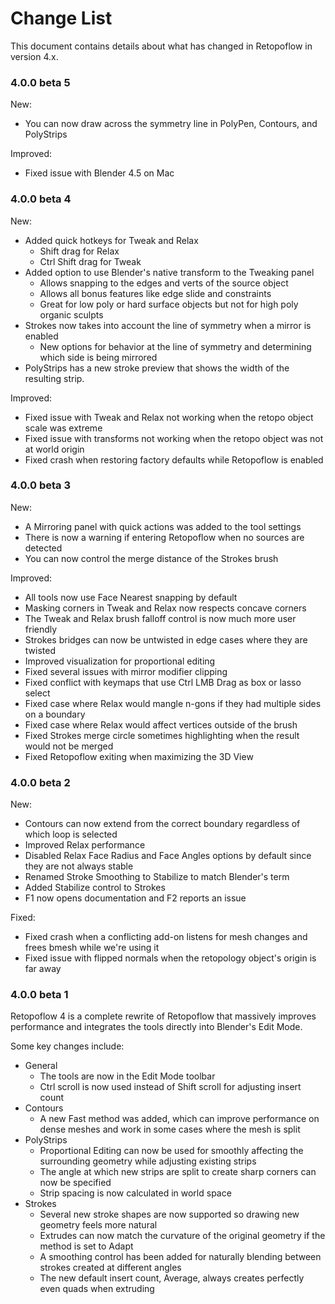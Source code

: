 # Change List

This document contains details about what has changed in Retopoflow in version 4.x.

### 4.0.0 beta 5

New:
- You can now draw across the symmetry line in PolyPen, Contours, and PolyStrips

Improved:
- Fixed issue with Blender 4.5 on Mac

### 4.0.0 beta 4

New:
- Added quick hotkeys for Tweak and Relax
    - Shift drag for Relax
    - Ctrl Shift drag for Tweak
- Added option to use Blender's native transform to the Tweaking panel
    - Allows snapping to the edges and verts of the source object
    - Allows all bonus features like edge slide and constraints
    - Great for low poly or hard surface objects but not for high poly organic sculpts
- Strokes now takes into account the line of symmetry when a mirror is enabled
    - New options for behavior at the line of symmetry and determining which side is being mirrored
- PolyStrips has a new stroke preview that shows the width of the resulting strip.

Improved:
- Fixed issue with Tweak and Relax not working when the retopo object scale was extreme
- Fixed issue with transforms not working when the retopo object was not at world origin
- Fixed crash when restoring factory defaults while Retopoflow is enabled


### 4.0.0 beta 3

New:
- A Mirroring panel with quick actions was added to the tool settings
- There is now a warning if entering Retopoflow when no sources are detected
- You can now control the merge distance of the Strokes brush

Improved:
- All tools now use Face Nearest snapping by default
- Masking corners in Tweak and Relax now respects concave corners
- The Tweak and Relax brush falloff control is now much more user friendly
- Strokes bridges can now be untwisted in edge cases where they are twisted
- Improved visualization for proportional editing
- Fixed several issues with mirror modifier clipping
- Fixed conflict with keymaps that use Ctrl LMB Drag as box or lasso select
- Fixed case where Relax would mangle n-gons if they had multiple sides on a boundary
- Fixed case where Relax would affect vertices outside of the brush
- Fixed Strokes merge circle sometimes highlighting when the result would not be merged
- Fixed Retopoflow exiting when maximizing the 3D View

### 4.0.0 beta 2

New:
- Contours can now extend from the correct boundary regardless of which loop is selected
- Improved Relax performance
- Disabled Relax Face Radius and Face Angles options by default since they are not always stable
- Renamed Stroke Smoothing to Stabilize to match Blender's term
- Added Stabilize control to Strokes
- F1 now opens documentation and F2 reports an issue

Fixed:
- Fixed crash when a conflicting add-on listens for mesh changes and frees bmesh while we're using it
- Fixed issue with flipped normals when the retopology object's origin is far away

### 4.0.0 beta 1

Retopoflow 4 is a complete rewrite of Retopoflow that massively improves performance and integrates the tools directly into Blender's Edit Mode.

Some key changes include:
- General
    - The tools are now in the Edit Mode toolbar
    - Ctrl scroll is now used instead of Shift scroll for adjusting insert count
- Contours
    - A new Fast method was added, which can improve performance on dense meshes and work in some cases where the mesh is split
- PolyStrips
    - Proportional Editing can now be used for smoothly affecting the surrounding geometry while adjusting existing strips
    - The angle at which new strips are split to create sharp corners can now be specified
    - Strip spacing is now calculated in world space
- Strokes
    - Several new stroke shapes are now supported so drawing new geometry feels more natural
    - Extrudes can now match the curvature of the original geometry if the method is set to Adapt
    - A smoothing control has been added for naturally blending between strokes created at different angles
    - The new default insert count, Average, always creates perfectly even quads when extruding
